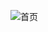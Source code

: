 ![首页](https://github.com/HanRenHui/vue-pdd/blob/master/%E6%8B%BC%E5%A4%9A%E5%A4%9A/pdd/static/1.gif)
